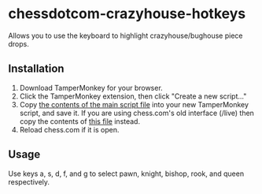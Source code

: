 # chessdotcom-crazyhouse-hotkeys
Allows you to use the keyboard to highlight crazyhouse/bughouse piece drops.

## Installation
1. Download TamperMonkey for your browser.
2. Click the TamperMonkey extension, then click "Create a new script..."
2. Copy [the contents of the main script file](https://raw.githubusercontent.com/RobbieGM/chessdotcom-crazyhouse-hotkeys/master/tampermonkey-script-beta.js) into your new TamperMonkey script, and save it. If you are using chess.com's old interface (/live) then copy the contents of [this file](https://raw.githubusercontent.com/RobbieGM/chessdotcom-crazyhouse-hotkeys/master/tampermonkey-script.js) instead.
3. Reload chess.com if it is open.

## Usage
Use keys a, s, d, f, and g to select pawn, knight, bishop, rook, and queen respectively.
